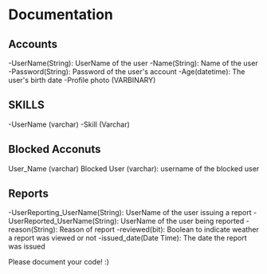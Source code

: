 # Documentation

## Accounts
-UserName(String): UserName of the user
-Name(String): Name of the user
-Password(String): Password of the user's account
-Age(datetime): The user's birth date
-Profile photo (VARBINARY)

## SKILLS
-UserName (varchar)
-Skill (Varchar)


## Blocked Acconuts
User_Name (varchar)
Blocked User (varchar): username of the blocked user


## Reports
-UserReporting_UserName(String): UserName of the user issuing a report
-UserReported_UserName(String): UserName of the user being reported
-reason(String): Reason of report
-reviewed(bit): Boolean to indicate weather a report was viewed or not
-issued_date(Date Time): The date the report was issued

Please document your code! :)